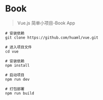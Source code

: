 # Book

> Vue.js 简单小项目-Book App

``` 安装与运行
# 安装依赖
git clone https://github.com/huaml/vue.git

# 进入项目文件
cd vue

# 安装依赖
npm install

# 启动项目
npm run dev

# 打包部署
npm run build
```
